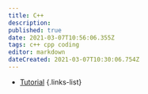 ```yaml
---
title: C++
description: 
published: true
date: 2021-03-07T10:56:06.355Z
tags: c++ cpp coding
editor: markdown
dateCreated: 2021-03-07T10:30:06.754Z
---
```


- [Tutorial](/coding/cpp/tutorial)
{.links-list}